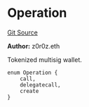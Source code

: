 # Operation
[Git Source](https://github.com/kalidao/keep/blob/4ba354e122c2e294d53e3539ad035bb2950c6c96/src/Keep.sol)

**Author:**
z0r0z.eth

Tokenized multisig wallet.


```solidity
enum Operation {
    call,
    delegatecall,
    create
}
```

